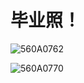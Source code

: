 # 毕业照！

![560A0762](/Users/caohejing/Desktop/courses/hejingcao.github.io/pictures/560A0762.jpg)

![560A0770](/Users/caohejing/Desktop/courses/hejingcao.github.io/pictures/560A0770.jpg)
